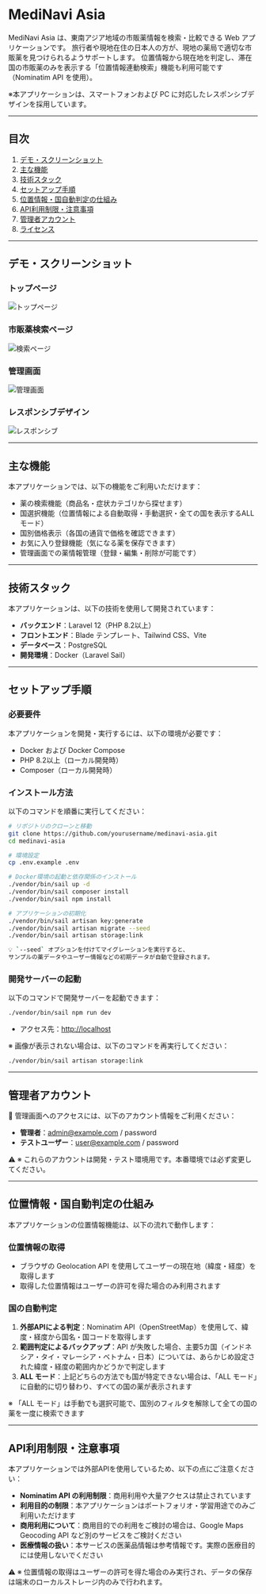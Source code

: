 # MediNavi Asia

MediNavi Asia は、東南アジア地域の市販薬情報を検索・比較できる Web アプリケーションです。
旅行者や現地在住の日本人の方が、現地の薬局で適切な市販薬を見つけられるようサポートします。
位置情報から現在地を判定し、滞在国の市販薬のみを表示する「位置情報連動検索」機能も利用可能です（Nominatim API を使用）。

※本アプリケーションは、スマートフォンおよび PC に対応したレスポンシブデザインを採用しています。

---

## 目次

1. [デモ・スクリーンショット](#デモ・スクリーンショット)
2. [主な機能](#主な機能)
3. [技術スタック](#技術スタック)
4. [セットアップ手順](#セットアップ手順)
5. [位置情報・国自動判定の仕組み](#位置情報・国自動判定の仕組み)
6. [API利用制限・注意事項](#api利用制限・注意事項)
7. [管理者アカウント](#管理者アカウント)
8. [ライセンス](#ライセンス)

---

## デモ・スクリーンショット

### トップページ
![トップページ](docs/images/welcome.png)

### 市販薬検索ページ
![検索ページ](docs/images/home.png)

### 管理画面
![管理画面](docs/images/management.png)

### レスポンシブデザイン
![レスポンシブ](docs/images/respo.png)

---

## 主な機能

本アプリケーションでは、以下の機能をご利用いただけます：

- 薬の検索機能（商品名・症状カテゴリから探せます）
- 国選択機能（位置情報による自動取得・手動選択・全ての国を表示するALLモード）
- 国別価格表示（各国の通貨で価格を確認できます）
- お気に入り登録機能（気になる薬を保存できます）
- 管理画面での薬情報管理（登録・編集・削除が可能です）

---

## 技術スタック

本アプリケーションは、以下の技術を使用して開発されています：

- **バックエンド**：Laravel 12（PHP 8.2以上）
- **フロントエンド**：Blade テンプレート、Tailwind CSS、Vite
- **データベース**：PostgreSQL
- **開発環境**：Docker（Laravel Sail）

---

## セットアップ手順

### 必要要件

本アプリケーションを開発・実行するには、以下の環境が必要です：

- Docker および Docker Compose
- PHP 8.2以上（ローカル開発時）
- Composer（ローカル開発時）

### インストール方法

以下のコマンドを順番に実行してください：

```bash
# リポジトリのクローンと移動
git clone https://github.com/yourusername/medinavi-asia.git
cd medinavi-asia

# 環境設定
cp .env.example .env

# Docker環境の起動と依存関係のインストール
./vendor/bin/sail up -d
./vendor/bin/sail composer install
./vendor/bin/sail npm install

# アプリケーションの初期化
./vendor/bin/sail artisan key:generate
./vendor/bin/sail artisan migrate --seed
./vendor/bin/sail artisan storage:link

💡 `--seed` オプションを付けてマイグレーションを実行すると、
サンプルの薬データやユーザー情報などの初期データが自動で登録されます。
```

### 開発サーバーの起動

以下のコマンドで開発サーバーを起動できます：

```bash
./vendor/bin/sail npm run dev
```

- アクセス先：[http://localhost](http://localhost)

※ 画像が表示されない場合は、以下のコマンドを再実行してください：
```bash
./vendor/bin/sail artisan storage:link
```

---

## 管理者アカウント

🔑 管理画面へのアクセスには、以下のアカウント情報をご利用ください：

- **管理者**：admin@example.com / password
- **テストユーザー**：user@example.com / password

⚠️ ※ これらのアカウントは開発・テスト環境用です。本番環境では必ず変更してください。

---

## 位置情報・国自動判定の仕組み

本アプリケーションの位置情報機能は、以下の流れで動作します：

### 位置情報の取得
- ブラウザの Geolocation API を使用してユーザーの現在地（緯度・経度）を取得します
- 取得した位置情報はユーザーの許可を得た場合のみ利用されます

### 国の自動判定
1. **外部APIによる判定**：Nominatim API（OpenStreetMap）を使用して、緯度・経度から国名・国コードを取得します
2. **範囲判定によるバックアップ**：API が失敗した場合、主要5カ国（インドネシア・タイ・マレーシア・ベトナム・日本）については、あらかじめ設定された緯度・経度の範囲内かどうかで判定します
3. **ALL モード**：上記どちらの方法でも国が特定できない場合は、「ALL モード」に自動的に切り替わり、すべての国の薬が表示されます

※ 「ALL モード」は手動でも選択可能で、国別のフィルタを解除して全ての国の薬を一度に検索できます

---

## API利用制限・注意事項

本アプリケーションでは外部APIを使用しているため、以下の点にご注意ください：

- **Nominatim API の利用制限**：商用利用や大量アクセスは禁止されています
- **利用目的の制限**：本アプリケーションはポートフォリオ・学習用途でのみご利用いただけます
- **商用利用について**：商用目的での利用をご検討の場合は、Google Maps Geocoding API など別のサービスをご検討ください
- **医療情報の扱い**：本サービスの医薬品情報は参考情報です。実際の医療目的には使用しないでください

⚠️ ※ 位置情報の取得はユーザーの許可を得た場合のみ実行され、データの保存は端末のローカルストレージ内のみで行われます。
